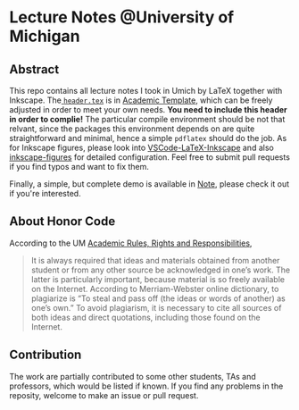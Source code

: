 # Lecture Notes @University of Michigan

## Abstract

This repo contains all lecture notes I took in Umich by LaTeX together with Inkscape. The[ `header.tex`](https://github.com/sleepymalc/Academic-Template/blob/main/Notes/header.tex) is in [Academic Template](https://github.com/sleepymalc/Academic-Template), which can be freely adjusted in order to meet your own needs. **You need to include this header in order to complie!** The particular compile environment should be not that relvant, since the packages this environment depends on are quite straightforward and minimal, hence a simple `pdflatex` should do the job. As for Inkscape figures, please look into [VSCode-LaTeX-Inkscape](https://github.com/sleepymalc/VSCode-LaTeX-Inkscape) and also [inkscape-figures](https://github.com/sleepymalc/inkscape-figures) for detailed configuration. Feel free to submit pull requests if you find typos and want to fix them. 

Finally, a simple, but complete demo is available in [Note](https://github.com/sleepymalc/Academic-Template/tree/main/Notes), please check it out if you're interested.

## About Honor Code

According to the UM [Academic Rules, Rights and Responsibilities](https://bulletin.engin.umich.edu/rules/),

> It is always required that ideas and materials obtained from another student or from any other source be acknowledged in one’s work. The latter is particularly important, because material is so freely available on the Internet. According to Merriam-Webster online dictionary, to plagiarize is “To steal and pass off (the ideas or words of another) as one’s own.” To avoid plagiarism, it is necessary to cite all sources of both ideas and direct quotations, including those found on the Internet.

## Contribution

The work are partially contributed to some other students, TAs and professors, which would be listed if known. If you find any problems in the reposity, welcome to make an issue or pull request.
